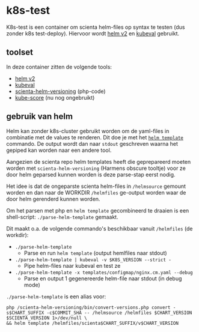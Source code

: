# k8s-test
K8s-test is een container om scienta helm-files op syntax te testen (dus zonder k8s test-deploy).
Hiervoor wordt [helm v2](https://v2.helm.sh/docs/) en [kubeval](https://www.kubeval.com/) gebruikt.

## toolset
In deze container zitten de volgende tools:
- [helm v2](https://v2.helm.sh/docs/)
- [kubeval](https://www.kubeval.com/)
- [scienta-helm-versioning](https://github.com/ScientaNL/scienta-helm-versioning) (php-code)
- [kube-score](https://github.com/zegl/kube-score) (nu nog ongebruikt)

## gebruik van helm
Helm kan zonder k8s-cluster gebruikt worden om de yaml-files in combinatie met de values te renderen.
Dit doe je met het [`helm template`](https://v2.helm.sh/docs/helm/#helm-template) commando.
De output wordt dan naar `stdout` geschreven waarna het gepiped kan worden naar een andere tool.

Aangezien de scienta repo helm templates heeft die geprepareerd moeten worden 
met `scienta-helm-versioning` (Harmens obscure tooltje) voor ze door helm geparsed kunnen worden 
is deze parse-stap eerst nodig.

Het idee is dat de ongeparste scienta helm-files in `/helmsource` gemount worden en dan naar 
de WORKDIR `/helmfiles` ge-output worden waar de door helm gerenderd kunnen worden.

Om het parsen met php en `helm template` gecombineerd te draaien 
is een shell-script: `./parse-helm-template` gemaakt. 

Dit maakt o.a. de volgende commando's beschikbaar vanuit `/helmfiles` (de workdir):
- `./parse-helm-template` 
    - Parse en run `helm template` (output hemlfiles naar stdout)
- `./parse-helm-template | kubeval -v $K8S_VERSION --strict -`
    - Pipe helm-files naar kubeval en test ze
- `./parse-helm-template -x templates/configmap/nginx.cm.yaml --debug`
    - Parse en output 1 gegenereerde helm-file naar stdout (in debug mode)

`./parse-helm-template` is een alias voor:
```shell script
php /scienta-helm-versioning/bin/convert-versions.php convert -s$CHART_SUFFIX -c$COMMIT_SHA -- /helmsource /helmfiles $CHART_VERSION $SCIENTA_VERSION 1>/dev/null \
&& helm template /helmfiles/scienta$CHART_SUFFIX/v$CHART_VERSION
```
